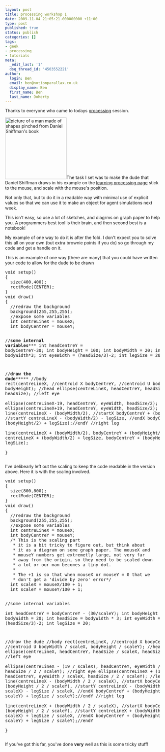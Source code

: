```yaml
---
layout: post
title: processing workshop 1
date: 2009-11-04 21:05:21.000000000 +11:00
type: post
published: true
status: publish
categories: []
tags:
- geek
- processing
- tutorials
meta:
  _edit_last: '1'
  dsq_thread_id: '4503552221'
author:
  login: Ben
  email: ben@notionparallax.co.uk
  display_name: Ben
  first_name: Ben
  last_name: Doherty
---
```

<p>Thanks to everyone who came to todays <a href="http://www.processing.org">processing</a> session.</p>
<p><a href="http://processing.org/learning/drawing/"><img class="alignleft" src="{{ site.baseurl }}/assets/1.11.jpg" alt="picture of a man made of shapes pinched from Daniel Shiffman's book" width="200" height="200" /></a>The task I set was to make the dude that Daniel Shiffman draws in his example on the <a href="http://processing.org/learning/drawing/"> learning processing page</a> stick to the mouse, and scale with the mouse's position.</p>
<p>Not only that, but to do it in a readable way with minimal use of explicit values so that we can use it to make an object for agent simulations next week.</p>
<p>This isn't easy, so use a lot of sketches, and diagrms on graph paper to help you. A programmers best tool is their brain, and then second best is a notebook!</p>
<p>My example of one way to do it is after the fold. I don't expect you to solve this all on your own (but extra brownie points if you do) so go through my code and get a handle on it.</p>
<p><!--more--></p>
<p>This is an example of one way (there are many) that you could have written your code to allow for the dude to be drawn</p>
<pre name="code" class="java">
void setup()
{
  size(400,400);
  rectMode(CENTER);
}
void draw()
{
  //redraw the background
  background(255,255,255);
  //expose some variables
  int centreLineX = mouseX;
  int bodyCentreY = mouseY;

  //********some internal variables***********
  int headCentreY = bodyCentreY-30;
  int bodyHeight = 100;
  int bodyWidth = 20;
  int headSize = bodyWidth*3;
  int eyeWidth = (headSize/3)-2;
  int legSize = 20;

  //**********draw the dude***************
  //body
  rect(centreLineX, //centroid X
       bodyCentreY, //centroid U
       bodyWidth,
       bodyHeight);
  //head
  ellipse(centreLineX,
          headCentreY,
          headSize,
          headSize);
  //left eye        
  ellipse(centreLineX-19, 
          headCentreY, 
          eyeWidth, 
          headSize/2); 
  //right eye
  ellipse(centreLineX+19, 
          headCentreY, 
          eyeWidth,
          headSize/2); 
  //left leg
  line(centreLineX - (bodyWidth/2),            //startX
       bodyCentreY + (bodyHeight/2),           //startY
       centreLineX - (bodyWidth/2) - legSize,  //endX
       bodyCentreY + (bodyHeight/2) + legSize);//endY
  //right leg       
  line(centreLineX + (bodyWidth/2), 
       bodyCentreY + (bodyHeight/2),
       centreLineX + (bodyWidth/2) + legSize,
       bodyCentreY + (bodyHeight/2) + legSize);        
}
</pre>
<p>I've delibearly left out the scaling to keep the code readable in the version above. Here it is with the scaling involved.</p>
<pre name="code" class="java">void setup()
{
  size(800,800);
  rectMode(CENTER);
}
void draw()
{
  //redraw the background
  background(255,255,255);
  //expose some variables
  int centreLineX = mouseX;
  int bodyCentreY = mouseY;
  /* This is the scaling part
   * it is a bit tricky to figure out, but think about 
   * it as a diagram on some graph paper. The mouseX and 
   * mouseY numbers get extremetly large, not very far 
   * away from the origin, so they need to be scaled down 
   * a lot or our man becomes a tiny dot.
   *
   * The +1 is so that when mouseX or mouseY = 0 that we 
   * don't get a 'divide by zero' error*/
  int scaleX = mouseX/100 + 1;
  int scaleY = mouseY/100 + 1;
  
  //some internal variables  
  int headCentreY = bodyCentreY - (30/scaleY);
  int bodyHeight = 100;
  int bodyWidth = 20;
  int headSize = bodyWidth * 3;
  int eyeWidth = (headSize/3)-2;
  int legSize = 20;
  
  //draw the dude
  //body
  rect(centreLineX, //centroid X
       bodyCentreY, //centroid U
       bodyWidth / scaleX,
       bodyHeight / scaleY);
  //head
  ellipse(centreLineX,
          headCentreY,
          headSize / scaleX,
          headSize / scaleY);
  //left eye        
  ellipse(centreLineX - (19 / scaleX), 
          headCentreY, 
          eyeWidth / scaleX, 
          headSize / 2 / scaleY); 
  //right eye
  ellipse(centreLineX + (19 / scaleX), 
          headCentreY, 
          eyeWidth / scaleX,
          headSize / 2 / scaleY); 
  //left leg
  line(centreLineX - (bodyWidth  / 2 / scaleX), //startX
       bodyCentreY + (bodyHeight / 2 / scaleY), //startY
       centreLineX - (bodyWidth  / 2 / scaleX) - legSize / scaleX,  //endX
       bodyCentreY + (bodyHeight / 2 / scaleY) + legSize / scaleY);//endY
  //right leg       
  line(centreLineX + (bodyWidth  / 2 / scaleX), //startX
       bodyCentreY + (bodyHeight / 2 / scaleY), //startY
       centreLineX + (bodyWidth  / 2 / scaleX) + legSize / scaleX,  //endX
       bodyCentreY + (bodyHeight / 2 / scaleY) + legSize / scaleY);//endY       
}
</pre>
<p>If you've got this far, you've done <strong>very</strong> well as this is some tricky stuff!</p>
